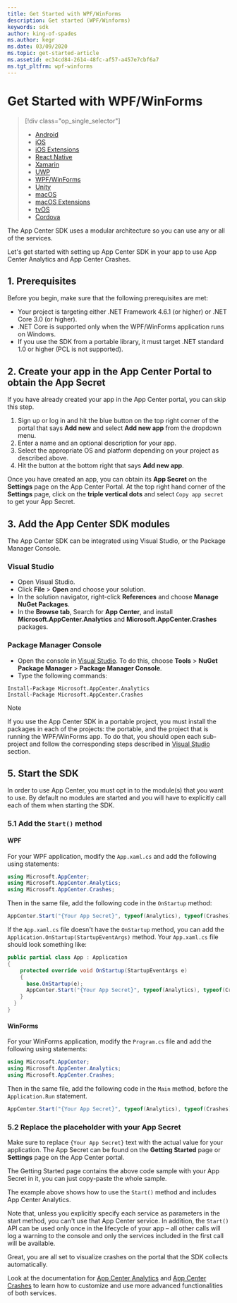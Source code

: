 ```yaml
---
title: Get Started with WPF/WinForms
description: Get started (WPF/Winforms)
keywords: sdk
author: king-of-spades
ms.author: kegr
ms.date: 03/09/2020
ms.topic: get-started-article
ms.assetid: ec34cd84-2614-48fc-af57-a457e7cbf6a7
ms.tgt_pltfrm: wpf-winforms
---
```


# Get Started with WPF/WinForms

> [!div  class="op_single_selector"]
> * [Android](android.md)
> * [iOS](ios.md)
> * [iOS Extensions](ios-extensions.md)
> * [React Native](react-native.md)
> * [Xamarin](xamarin.md)
> * [UWP](uwp.md)
> * [WPF/WinForms](wpf-winforms.md)
> * [Unity](unity.md)
> * [macOS](macos.md)
> * [macOS Extensions](macos-extensions.md)
> * [tvOS](tvos.md)
> * [Cordova](cordova.md)

The App Center SDK uses a modular architecture so you can use any or all of the services.

Let's get started with setting up App Center SDK in your app to use App Center Analytics and App Center Crashes.

## 1. Prerequisites

Before you begin, make sure that the following prerequisites are met:

* Your project is targeting either .NET Framework 4.6.1 (or higher) or .NET Core 3.0 (or higher).
* .NET Core is supported only when the WPF/WinForms application runs on Windows.
* If you use the SDK from a portable library, it must target .NET standard 1.0 or higher (PCL is not supported).

## 2. Create your app in the App Center Portal to obtain the App Secret

If you have already created your app in the App Center portal, you can skip this step.

1. Sign up or log in and hit the blue button on the top right corner of the portal that says **Add new** and select **Add new app** from the dropdown menu.
2. Enter a name and an optional description for your app.
3. Select the appropriate OS and platform depending on your project as described above.
4. Hit the button at the bottom right that says **Add new app**.

Once you have created an app, you can obtain its **App Secret** on the **Settings** page on the App Center Portal. At the top right hand corner of the **Settings** page, click on the **triple vertical dots** and select `Copy app secret` to get your App Secret.

## 3. Add the App Center SDK modules

The App Center SDK can be integrated using Visual Studio, or the Package Manager Console.

### Visual Studio

* Open Visual Studio.
* Click **File** > **Open** and choose your solution.
* In the solution navigator, right-click **References** and choose **Manage NuGet Packages**.
* In the **Browse tab**, Search for **App Center**, and install **Microsoft.AppCenter.Analytics** and **Microsoft.AppCenter.Crashes** packages.

### Package Manager Console

* Open the console in [Visual Studio](https://visualstudio.microsoft.com/vs/). To do this, choose **Tools** > **NuGet Package Manager** > **Package Manager Console**.
* Type the following commands:

```shell
Install-Package Microsoft.AppCenter.Analytics
Install-Package Microsoft.AppCenter.Crashes
```

> [!NOTE]
> If you use the App Center SDK in a portable project, you must install the packages in each of the projects: the portable, and the project that is running the WPF/WinForms app. To do that, you should open each sub-project and follow the corresponding steps described in [Visual Studio](#visual-studio) section.

## 5. Start the SDK

In order to use App Center, you must opt in to the module(s) that you want to use. By default no modules are started and you will have to explicitly call each of them when starting the SDK.

### 5.1 Add the `Start()` method

#### WPF 

For your WPF application, modify the `App.xaml.cs` and add the following using statements:

```csharp
using Microsoft.AppCenter;
using Microsoft.AppCenter.Analytics;
using Microsoft.AppCenter.Crashes;
```

Then in the same file, add the following code in the `OnStartup` method:


```csharp
AppCenter.Start("{Your App Secret}", typeof(Analytics), typeof(Crashes));
```

If the `App.xaml.cs` file doesn't have the `OnStartup` method, you can add the `Application.OnStartup(StartupEventArgs)` method. Your `App.xaml.cs` file should look something like:

```csharp
public partial class App : Application
{
    protected override void OnStartup(StartupEventArgs e)
    {
      base.OnStartup(e);
      AppCenter.Start("{Your App Secret}", typeof(Analytics), typeof(Crashes));
    }
  }
}
```

#### WinForms

For your WinForms application, modify the `Program.cs` file and add the following using statements:

```csharp
using Microsoft.AppCenter;
using Microsoft.AppCenter.Analytics;
using Microsoft.AppCenter.Crashes;
```

Then in the same file, add the following code in the `Main` method, before the `Application.Run` statement.

```csharp
AppCenter.Start("{Your App Secret}", typeof(Analytics), typeof(Crashes));
```


### 5.2 Replace the placeholder with your App Secret

Make sure to replace `{Your App Secret}` text with the actual value for your application. The App Secret can be found on the **Getting Started** page or **Settings** page on the App Center portal.

The Getting Started page contains the above code sample with your App Secret in it, you can just copy-paste the whole sample.

The example above shows how to use the `Start()` method and includes App Center Analytics.

Note that, unless you explicitly specify each service as parameters in the start method, you can't use that App Center service. In addition, the `Start()` API can be used only once in the lifecycle of your app – all other calls will log a warning to the console and only the services included in the first call will be available.

Great, you are all set to visualize crashes on the portal that the SDK collects automatically.

Look at the documentation for [App Center Analytics](~/sdk/analytics/windows.md) and [App Center Crashes](~/sdk/crashes/wpf-winforms.md) to learn how to customize and use more advanced functionalities of both services.
